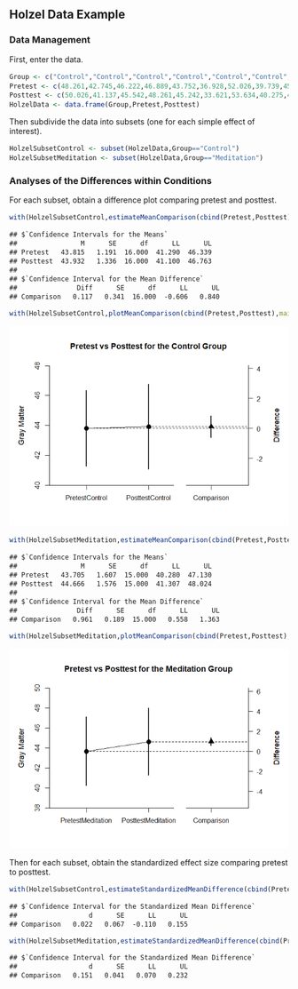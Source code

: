 
## Holzel Data Example

### Data Management

First, enter the data.


```r
Group <- c("Control","Control","Control","Control","Control","Control","Control","Control","Control","Control","Control","Control","Control","Control","Control","Control","Control","Meditation","Meditation","Meditation","Meditation","Meditation","Meditation","Meditation","Meditation","Meditation","Meditation","Meditation","Meditation","Meditation","Meditation","Meditation","Meditation")
Pretest <- c(48.261,42.745,46.222,46.889,43.752,36.928,52.026,39.739,45.503,45.386,44.745,31.725,40.562,39.216,46.771,48.314,46.065,43.072,41.922,48.366,49.725,40.013,39.673,38.405,52.51,41.281,42.157,41.281,57.843,41.935,45.281,29.673,46.144)
Posttest <- c(50.026,41.137,45.542,48.261,45.242,33.621,53.634,40.275,43.595,46.235,45.621,32.092,40.588,39.987,47.19,47.137,46.654,42.549,41.974,49.882,50.967,41.059,41.569,40.418,54.078,43.046,43.333,41.333,58,42.471,45.83,31.137,47.007)
HolzelData <- data.frame(Group,Pretest,Posttest)
```

Then subdivide the data into subsets (one for each simple effect of interest).


```r
HolzelSubsetControl <- subset(HolzelData,Group=="Control")
HolzelSubsetMeditation <- subset(HolzelData,Group=="Meditation")
```

### Analyses of the Differences within Conditions

For each subset, obtain a difference plot comparing pretest and posttest.


```r
with(HolzelSubsetControl,estimateMeanComparison(cbind(Pretest,Posttest)))
```

```
## $`Confidence Intervals for the Means`
##                M      SE      df      LL      UL
## Pretest   43.815   1.191  16.000  41.290  46.339
## Posttest  43.932   1.336  16.000  41.100  46.763
## 
## $`Confidence Interval for the Mean Difference`
##               Diff      SE      df      LL      UL
## Comparison   0.117   0.341  16.000  -0.606   0.840
```

```r
with(HolzelSubsetControl,plotMeanComparison(cbind(Pretest,Posttest),main="Pretest vs Posttest for the Control Group",ylab="Gray Matter"))
```

![](figures/Holzel-Comparison-1.png)<!-- -->

```r
with(HolzelSubsetMeditation,estimateMeanComparison(cbind(Pretest,Posttest)))
```

```
## $`Confidence Intervals for the Means`
##                M      SE      df      LL      UL
## Pretest   43.705   1.607  15.000  40.280  47.130
## Posttest  44.666   1.576  15.000  41.307  48.024
## 
## $`Confidence Interval for the Mean Difference`
##               Diff      SE      df      LL      UL
## Comparison   0.961   0.189  15.000   0.558   1.363
```

```r
with(HolzelSubsetMeditation,plotMeanComparison(cbind(Pretest,Posttest),main="Pretest vs Posttest for the Meditation Group",ylab="Gray Matter"))
```

![](figures/Holzel-Comparison-2.png)<!-- -->

Then for each subset, obtain the standardized effect size comparing pretest to posttest.


```r
with(HolzelSubsetControl,estimateStandardizedMeanDifference(cbind(Pretest,Posttest)))
```

```
## $`Confidence Interval for the Standardized Mean Difference`
##                  d      SE      LL      UL
## Comparison   0.022   0.067  -0.110   0.155
```

```r
with(HolzelSubsetMeditation,estimateStandardizedMeanDifference(cbind(Pretest,Posttest)))
```

```
## $`Confidence Interval for the Standardized Mean Difference`
##                  d      SE      LL      UL
## Comparison   0.151   0.041   0.070   0.232
```
